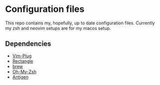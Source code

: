 # Configuration files

This repo contains my, hopefully, up to date configuration files. 
Currently my zsh and neovim setups are for my macos setup.

## Dependencies

* [Vim-Plug](https://github.com/junegunn/vim-plug)
* [Rectangle](https://rectangleapp.com/)
* [brew](https://brew.sh/)
* [Oh-My-Zsh](https://github.com/ohmyzsh/ohmyzsh)
* [Antigen](https://github.com/zsh-users/antigen)
